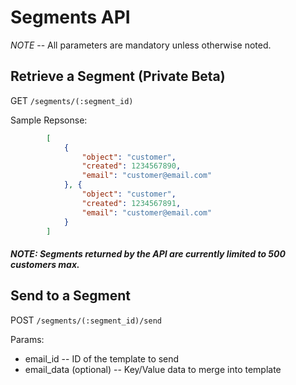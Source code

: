 # Segments API

*NOTE* -- All parameters are mandatory unless otherwise noted.

## Retrieve a Segment (Private Beta)

GET `/segments/(:segment_id)`

Sample Repsonse:

```json
        [
            {
                "object": "customer",
                "created": 1234567890,
                "email": "customer@email.com"
            }, {
                "object": "customer",
                "created": 1234567891,
                "email": "customer@email.com"
            }
        ]
```
##### NOTE: Segments returned by the API are currently limited to 500 customers max.

## Send to a Segment

POST `/segments/(:segment_id)/send`

Params:

- email_id       -- ID of the template to send
- email_data (optional)       -- Key/Value data to merge into template



